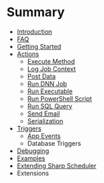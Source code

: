 # Summary

* [Introduction](README.md)
* [FAQ](faq.md)
* [Getting Started](getting_started.md)
* [Actions](actions.md)
   * [Execute Method](execute_method.md)
   * [Log Job Context](log_job_context.md)
   * [Post Data](post_data.md)
   * [Run DNN Job](run_dnn_job.md)
   * [Run Executable](run_executable.md)
   * [Run PowerShell Script](run_powershell_script.md)
   * [Run SQL Query](run_sql_query.md)
   * [Send Email](send_email.md)
   * [Serialization](serialization.md)
* [Triggers](triggers1.md)
   * [App Events](app_events.md)
   * Database Triggers
* [Debugging](debugging.md)
* [Examples](examples.md)
* [Extending Sharp Scheduler](extending_sharp_scheduler.md)
* Extensions

